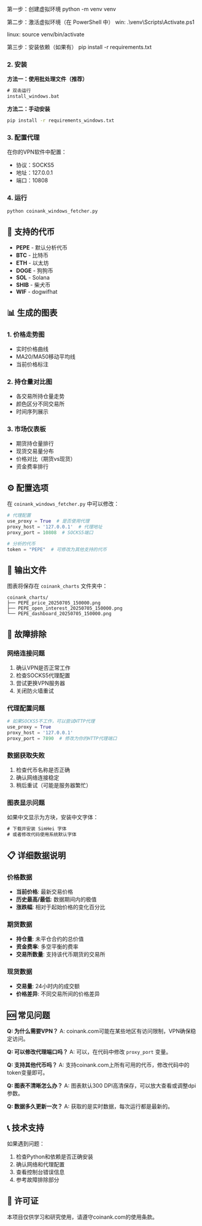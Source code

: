 第一步：创建虚拟环境
python -m venv venv

第二步：激活虚拟环境（在 PowerShell 中）
win:
.\venv\Scripts\Activate.ps1

linux:
source venv/bin/activate

第三步：安装依赖（如果有）
pip install -r requirements.txt



### 2. 安装

**方法一：使用批处理文件（推荐）**
```cmd
# 双击运行
install_windows.bat
```

**方法二：手动安装**
```cmd
pip install -r requirements_windows.txt
```

### 3. 配置代理

在你的VPN软件中配置：
- 协议：SOCKS5
- 地址：127.0.0.1
- 端口：10808

### 4. 运行

```cmd
python coinank_windows_fetcher.py
```

## 🎯 支持的代币

- **PEPE** - 默认分析代币
- **BTC** - 比特币
- **ETH** - 以太坊
- **DOGE** - 狗狗币
- **SOL** - Solana
- **SHIB** - 柴犬币
- **WIF** - dogwifhat

## 📊 生成的图表

### 1. 价格走势图
- 实时价格曲线
- MA20/MA50移动平均线
- 当前价格标注

### 2. 持仓量对比图
- 各交易所持仓量走势
- 颜色区分不同交易所
- 时间序列展示

### 3. 市场仪表板
- 期货持仓量排行
- 现货交易量分布
- 价格对比（期货vs现货）
- 资金费率排行

## ⚙️ 配置选项

在 `coinank_windows_fetcher.py` 中可以修改：

```python
# 代理配置
use_proxy = True  # 是否使用代理
proxy_host = '127.0.0.1'  # 代理地址
proxy_port = 10808  # SOCKS5端口

# 分析的代币
token = "PEPE"  # 可修改为其他支持的代币
```

## 📁 输出文件

图表将保存在 `coinank_charts` 文件夹中：
```
coinank_charts/
├── PEPE_price_20250705_150000.png
├── PEPE_open_interest_20250705_150000.png
└── PEPE_dashboard_20250705_150000.png
```

## 🔧 故障排除

### 网络连接问题
1. 确认VPN是否正常工作
2. 检查SOCKS5代理配置
3. 尝试更换VPN服务器
4. 关闭防火墙重试

### 代理配置问题
```python
# 如果SOCKS5不工作，可以尝试HTTP代理
use_proxy = True
proxy_host = '127.0.0.1'
proxy_port = 7890  # 修改为你的HTTP代理端口
```

### 数据获取失败
1. 检查代币名称是否正确
2. 确认网络连接稳定
3. 稍后重试（可能是服务器繁忙）

### 图表显示问题
如果中文显示为方块，安装中文字体：
```cmd
# 下载并安装 SimHei 字体
# 或者修改代码使用系统默认字体
```

## 📋 详细数据说明

### 价格数据
- **当前价格**: 最新交易价格
- **历史最高/最低**: 数据期间内的极值
- **涨跌幅**: 相对于起始价格的变化百分比

### 期货数据
- **持仓量**: 未平仓合约的总价值
- **资金费率**: 多空平衡的费率
- **交易所数量**: 支持该代币期货的交易所

### 现货数据
- **交易量**: 24小时内的成交额
- **价格差异**: 不同交易所间的价格差异

## 🆘 常见问题

**Q: 为什么需要VPN？**
A: coinank.com可能在某些地区有访问限制，VPN确保稳定访问。

**Q: 可以修改代理端口吗？**
A: 可以，在代码中修改 `proxy_port` 变量。

**Q: 支持其他代币吗？**
A: 支持coinank.com上所有可用的代币，修改代码中的token变量即可。

**Q: 图表不清晰怎么办？**
A: 图表默认300 DPI高清保存，可以放大查看或调整dpi参数。

**Q: 数据多久更新一次？**
A: 获取的是实时数据，每次运行都是最新的。

## 📞 技术支持

如果遇到问题：
1. 检查Python和依赖是否正确安装
2. 确认网络和代理配置
3. 查看控制台错误信息
4. 参考故障排除部分

## 📜 许可证

本项目仅供学习和研究使用，请遵守coinank.com的使用条款。